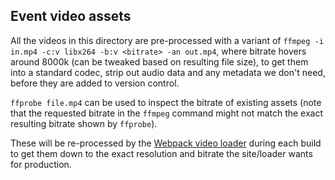 ## Event video assets

All the videos in this directory are pre-processed with a variant of `ffmpeg -i
in.mp4 -c:v libx264 -b:v <bitrate> -an out.mp4`, where bitrate hovers around
8000k (can be tweaked based on resulting file size), to get them into a standard
codec, strip out audio data and any metadata we don't need, before they are
added to version control.

`ffprobe file.mp4` can be used to inspect the bitrate of existing assets (note
that the requested bitrate in the `ffmpeg` command might not match the exact
resulting bitrate shown by `ffprobe`).

These will be re-processed by the
[Webpack video loader](../../../build-scripts/video-loader.cjs) during each
build to get them down to the exact resolution and bitrate the site/loader wants
for production.

